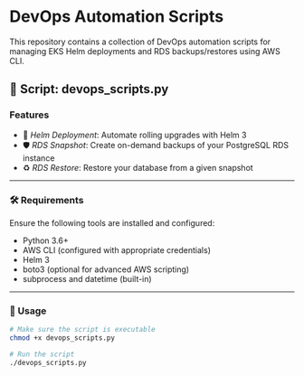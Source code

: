 # DevOps Automation Scripts

This repository contains a collection of DevOps automation scripts for managing EKS Helm deployments and RDS backups/restores using AWS CLI.

## 📄 Script: devops_scripts.py

### Features
- 🚀 *Helm Deployment*: Automate rolling upgrades with Helm 3
- 🛡️ *RDS Snapshot*: Create on-demand backups of your PostgreSQL RDS instance
- ♻️ *RDS Restore*: Restore your database from a given snapshot

---

### 🛠 Requirements

Ensure the following tools are installed and configured:
- Python 3.6+
- AWS CLI (configured with appropriate credentials)
- Helm 3
- boto3 (optional for advanced AWS scripting)
- subprocess and datetime (built-in)

---

### 🚀 Usage

```bash
# Make sure the script is executable
chmod +x devops_scripts.py

# Run the script
./devops_scripts.py

